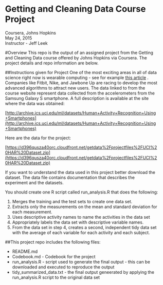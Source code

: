 # Getting and Cleaning Data Course Project 
Coursera, Johns Hopkins    
May 24, 2015   
Instructor - Jeff Leek   

#Overview
This repo is the output of an assigned project from the Getting and Cleaning Data course offered by Johns Hopkins via Coursera.  The project details and repo information are below.

##Instructions given for Project
One of the most exciting areas in all of data science right now is wearable computing - see for example [this article](http://www.insideactivitytracking.com/data-science-activity-tracking-and-the-battle-for-the-worlds-top-sports-brand/) . Companies like Fitbit, Nike, and Jawbone Up are racing to develop the most advanced algorithms to attract new users. The data linked to from the course website represent data collected from the accelerometers from the Samsung Galaxy S smartphone. A full description is available at the site where the data was obtained:

[http://archive.ics.uci.edu/ml/datasets/Human+Activity+Recognition+Using+Smartphones](http://archive.ics.uci.edu/ml/datasets/Human+Activity+Recognition+Using+Smartphones)

Here are the data for the project:

[https://d396qusza40orc.cloudfront.net/getdata%2Fprojectfiles%2FUCI%20HAR%20Dataset.zip](https://d396qusza40orc.cloudfront.net/getdata%2Fprojectfiles%2FUCI%20HAR%20Dataset.zip)

If you want to understand the data used in this project better download the dataset. The data file contains documentation that describes the experiment and the datasets.

You should create one R script called run_analysis.R that does the following:

1. Merges the training and the test sets to create one data set.
2. Extracts only the measurements on the mean and standard deviation for each measurement. 
3. Uses descriptive activity names to name the activities in the data set
4. Appropriately labels the data set with descriptive variable names. 
5. From the data set in step 4, creates a second, independent tidy data set with the average of each variable for each activity and each subject.

##This project repo includes the following files:
*  README.md
*  Codebook.md - Codebook for the project 
*  run_analysis.R - script used to generate the final output - this can be downloaded and executed to reproduce the output
*  tidy_summarized_data.txt - the final output geneerated by applying the run_analysis.R script to the original data set

